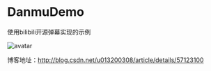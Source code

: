 # DanmuDemo
使用bilibili开源弹幕实现的示例

![avatar](http://img.blog.csdn.net/20170225205229183?watermark/2/text/aHR0cDovL2Jsb2cuY3Nkbi5uZXQvdTAxMzIwMDMwOA==/font/5a6L5L2T/fontsize/400/fill/I0JBQkFCMA==/dissolve/70/gravity/SouthEast)

博客地址：http://blog.csdn.net/u013200308/article/details/57123100
